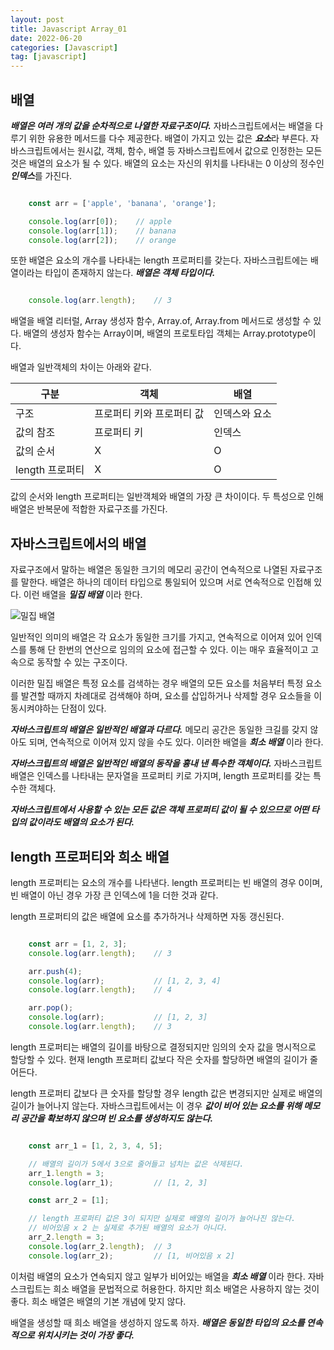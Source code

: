 ```yaml
---
layout: post
title: Javascript Array_01
date: 2022-06-20
categories: [Javascript]
tag: [javascript]
---
```


## 배열

***배열은 여러 개의 값을 순차적으로 나열한 자료구조이다.*** 자바스크립트에서는 배열을 다루기 위한 유용한 메서드를 다수 제공한다. 배열이 가지고 있는 값은 ***요소***라 부른다. 자바스크립트에서는 원시값, 객체, 함수, 배열 등 자바스크립트에서 값으로 인정한는 모든 것은 배열의 요소가 될 수 있다. 배열의 요소는 자신의 위치를 나타내는 0 이상의 정수인 ***인덱스***를 가진다.

```javascript

    const arr = ['apple', 'banana', 'orange'];

    console.log(arr[0]);    // apple
    console.log(arr[1]);    // banana
    console.log(arr[2]);    // orange

```

또한 배열은 요소의 개수를 나타내는 length 프로퍼티를 갖는다. 자바스크립트에는 배열이라는 타입이 존재하지 않는다. ***배열은 객체 타입이다.***

```javascript

    console.log(arr.length);    // 3

```

배열을 배열 리터럴, Array 생성자 함수, Array.of, Array.from 메서드로 생성할 수 있다. 배열의 생성자 함수는 Array이며, 배열의 프로토타입 객체는 Array.prototype이다. 

배열과 일반객체의 차이는 아래와 같다.

|구분|객체|배열|
|----|----|----|
|구조|프로퍼티 키와 프로퍼티 값|인덱스와 요소|
|값의 참조|프로퍼티 키|인덱스|
|값의 순서|X|O|
|length 프로퍼티|X|O|

값의 순서와 length 프로퍼티는 일반객체와 배열의 가장 큰 차이이다. 두 특성으로 인해 배열은 반복문에 적합한 자료구조를 가진다. 

## 자바스크립트에서의 배열

자료구조에서 말하는 배열은 동일한 크기의 메모리 공간이 연속적으로 나열된 자료구조를 말한다. 배열은 하나의 데이터 타입으로 통일되어 있으며 서로 연속적으로 인접해 있다. 이런 배열을 ***밀집 배열*** 이라 한다. 

![밀집 배열](../../assets/img/DenseArray.PNG)

일반적인 의미의 배열은 각 요소가 동일한 크기를 가지고, 연속적으로 이어져 있어 인덱스를 통해 단 한번의 연산으로 임의의 요소에 접근할 수 있다. 이는 매우 효율적이고 고속으로 동작할 수 있는 구조이다.

이러한 밀집 배열은 특정 요소를 검색하는 경우 배열의 모든 요소를 처음부터 특정 요소를 발견할 때까지 차례대로 검색해야 하며, 요소를 삽입하거나 삭제할 경우 요소들을 이동시켜야하는 단점이 있다.

***자바스크립트의 배열은 일반적인 배열과 다르다.*** 메모리 공간은 동일한 크길를 갖지 않아도 되며, 연속적으로 이어져 있지 않을 수도 있다. 이러한 배열을 ***희소 배열*** 이라 한다.

***자바스크립트의 배열은 일반적인 배열의 동작을 흉내 낸 특수한 객체이다.*** 자바스크립트 배열은 인덱스를 나타내는 문자열을 프로퍼티 키로 가지며, length 프로퍼티를 갖는 특수한 객체다. 

***자바스크립트에서 사용할 수 있는 모든 값은 객체 프로퍼티 값이 될 수 있으므로 어떤 타입의 값이라도 배열의 요소가 된다.***

## length 프로퍼티와 희소 배열

length 프로퍼티는 요소의 개수를 나타낸다. length 프로퍼티는 빈 배열의 경우 0이며, 빈 배열이 아닌 경우 가장 큰 인덱스에 1을 더한 것과 같다.

length 프로퍼티의 값은 배열에 요소를 추가하거나 삭제하면 자동 갱신된다.

```javascript

    const arr = [1, 2, 3];
    console.log(arr.length);    // 3

    arr.push(4);
    console.log(arr);           // [1, 2, 3, 4]
    console.log(arr.length);    // 4

    arr.pop();
    console.log(arr);           // [1, 2, 3]
    console.log(arr.length);    // 3

```

length 프로퍼티는 배열의 길이를 바탕으로 결정되지만 임의의 숫자 값을 명시적으로 할당할 수 있다. 현재 length 프로퍼티 값보다 작은 숫자를 할당하면 배열의 길이가 줄어든다. 

length 프로퍼티 값보다 큰 숫자를 할당할 경우 length 값은 변경되지만 실제로 배열의 길이가 늘어나지 않는다. 자바스크립트에서는 이 경우 ***값이 비어 있는 요소를 위해 메모리 공간을 확보하지 않으며 빈 요소를 생성하지도 않는다.***

```javascript

    const arr_1 = [1, 2, 3, 4, 5];

    // 배열의 길이가 5에서 3으로 줄어들고 넘치는 값은 삭제된다.
    arr_1.length = 3;
    console.log(arr_1);         // [1, 2, 3]

    const arr_2 = [1];

    // length 프로퍼티 값은 3이 되지만 실제로 배열의 길이가 늘어나진 않는다.
    // 비어있음 x 2 는 실제로 추가된 배열의 요소가 아니다.
    arr_2.length = 3;
    console.log(arr_2.length);  // 3
    console.log(arr_2);         // [1, 비어있음 x 2]

```

이처럼 배열의 요소가 연속되지 않고 일부가 비어있는 배열을 ***희소 배열*** 이라 한다. 자바스크립트는 희소 배열을 문법적으로 허용한다. 하지만 희소 배열은 사용하지 않는 것이 좋다. 희소 배열은 배열의 기본 개념에 맞지 않다.

배열을 생성할 때 희소 배열을 생성하지 않도록 하자. ***배열은 동일한 타입의 요소를 연속적으로 위치시키는 것이 가장 좋다.***